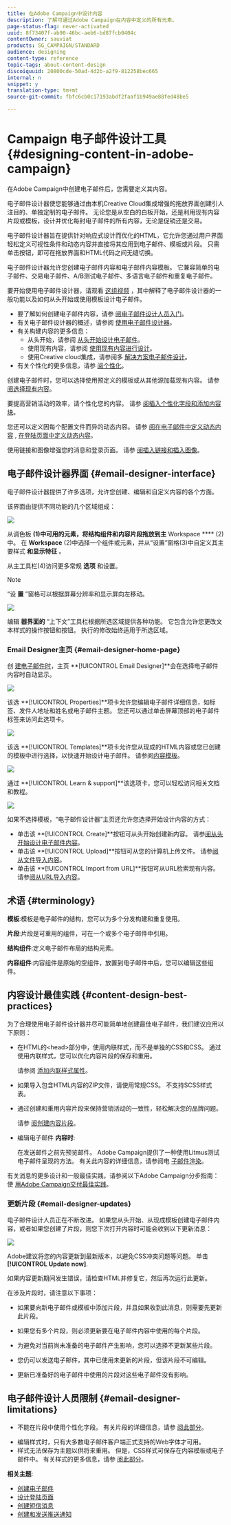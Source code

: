 ```yaml
---
title: 在Adobe Campaign中设计内容
description: 了解可通过Adobe Campaign在内容中定义的所有元素。
page-status-flag: never-activated
uuid: 8f73407f-ab90-46bc-aeb6-bd87fcb0404c
contentOwner: sauviat
products: SG_CAMPAIGN/STANDARD
audience: designing
content-type: reference
topic-tags: about-content-design
discoiquuid: 20800cde-50ad-4d2b-a2f9-812258bec665
internal: n
snippet: y
translation-type: tm+mt
source-git-commit: fbfc6cb0c17193abdf2faaf1b949ae88fed48be5

---
```



# Campaign 电子邮件设计工具{#designing-content-in-adobe-campaign}

在Adobe Campaign中创建电子邮件后，您需要定义其内容。

电子邮件设计器使您能够通过由本机Creative Cloud集成增强的拖放界面创建引人注目的、单独定制的电子邮件。 无论您是从空白的白板开始，还是利用现有内容片段或模板，设计并优化每封电子邮件的所有内容，无论是促销还是交易。

电子邮件设计器旨在提供针对响应式设计而优化的HTML，它允许您通过用户界面轻松定义可视性条件和动态内容并直接将其应用到电子邮件、模板或片段。 只需单击按钮，即可在拖放界面和HTML代码之间无缝切换。

电子邮件设计器允许您创建电子邮件内容和电子邮件内容模板。 它兼容简单的电子邮件、交易电子邮件、A/B测试电子邮件、多语言电子邮件和重复电子邮件。

要开始使用电子邮件设计器，请观看 [这组视频](https://helpx.adobe.com/campaign/kt/acs/using/acs-email-designer-tutorial.html#GettingStarted) ，其中解释了电子邮件设计器的一般功能以及如何从头开始或使用模板设计电子邮件。

<!--The Email Designer has more features than the Legacy Editor and is backward compatible.-->

* 要了解如何创建电子邮件内容，请参 [阅电子邮件设计人员入门](../../designing/using/quick-start.md)。
* 有关电子邮件设计器的概述，请参阅 [使用电子邮件设计器](../../designing/using/designing-content-in-adobe-campaign.md)。
* 有关构建内容的更多信息：
   * 从头开始，请参阅 [从头开始设计电子邮件](../../designing/using/designing-from-scratch.md)。
   * 使用现有内容，请参阅 [使用现有内容进行设计](../../designing/using/using-existing-content.md)。
   * 使用Creative cloud集成，请参阅多 [解决方案电子邮件设计](../../designing/using/using-integrations.md)。
* 有关个性化的更多信息，请参 [阅个性化](../../designing/using/personalization.md)。

创建电子邮件时，您可以选择使用预定义的模板或从其他源加载现有内容。 请参 [阅选择现有内容](../../designing/using/using-existing-content.md#selecting-an-existing-content)。

要提高营销活动的效率，请个性化您的内容。 请参 [阅插入个性化字段](../../designing/using/personalization.md#inserting-a-personalization-field)[和添加内容块](../../designing/using/personalization.md#adding-a-content-block)。

您还可以定义因每个配置文件而异的动态内容。 请参 [阅在电子邮件中定义动态内容](../../designing/using/personalization.md#defining-dynamic-content-in-an-email) , [在登陆页面中定义动态内容](../../channels/using/designing-a-landing-page.md#defining-dynamic-content-in-a-landing-page)。

使用链接和图像增强您的消息和登录页面。 请参 [阅插入链接](../../designing/using/links.md#inserting-a-link)[和插入图像](../../designing/using/images.md#inserting-images)。

## 电子邮件设计器界面 {#email-designer-interface}

电子邮件设计器提供了许多选项，允许您创建、编辑和自定义内容的各个方面。

该界面由提供不同功能的几个区域组成：

![](assets/email_designer_overview.png)

从调色板 **(1)中可用的元素，将结构组件和内容片段拖放到主** Workspace **** (2)中。 在 **Workspace** (2)中选择一个组件或元素，并从“设置”窗格(3)中自定义其主要样式 **和显示特征** 。

从主工具栏(4)访问更多常规 **选项** 和设置。

>[!NOTE]
>
>“设 **置** ”窗格可以根据屏幕分辨率和显示屏向左移动。

![](assets/email_designer_toolbar.png)

编辑 **器界面的** “上下文”工具栏根据所选区域提供各种功能。 它包含允许您更改文本样式的操作按钮和按钮。 执行的修改始终适用于所选区域。

### Email Designer主页 {#email-designer-home-page}

创 [建电子邮件时](../../channels/using/creating-an-email.md)，主页 **[!UICONTROL Email Designer]**会在选择电子邮件内容时自动显示。

![](assets/email_designer_home_page.png)

该选 **[!UICONTROL Properties]**项卡允许您编辑电子邮件详细信息，如标签、发件人地址和姓名或电子邮件主题。 您还可以通过单击屏幕顶部的电子邮件标签来访问此选项卡。

![](assets/email_designer_home_properties.png)

该选 **[!UICONTROL Templates]**项卡允许您从现成的HTML内容或您已创建的模板中进行选择，以快速开始设计电子邮件。 请参阅[内容模板](../../designing/using/using-reusable-content.md#content-templates)。

![](assets/email_designer_home_templates.png)

通过 **[!UICONTROL Learn & support]**该选项卡，您可以轻松访问相关文档和教程。

![](assets/email_designer_home_support.png)

如果不选择模板，“电子邮件设计器”主页还允许您选择开始设计内容的方式：

* 单击该 **[!UICONTROL Create]**按钮可从头开始创建新内容。 请参[阅从头开始设计电子邮件内容](../../designing/using/designing-from-scratch.md#designing-an-email-content-from-scratch)。
* 单击该 **[!UICONTROL Upload]**按钮可从您的计算机上传文件。 请参[阅从文件导入内容](../../designing/using/using-existing-content.md#importing-content-from-a-file)。
* 单击该 **[!UICONTROL Import from URL]**按钮可从URL检索现有内容。 请参[阅从URL导入内容](../../designing/using/using-existing-content.md#importing-content-from-a-url)。

## 术语 {#terminology}

**模板**:模板是电子邮件的结构，您可以为多个分发构建和重复使用。

**片段**:片段是可重用的组件，可在一个或多个电子邮件中引用。

**结构组件**:定义电子邮件布局的结构元素。

**内容组件**:内容组件是原始的空组件，放置到电子邮件中后，您可以编辑这些组件。

## 内容设计最佳实践 {#content-design-best-practices}

为了合理使用电子邮件设计器并尽可能简单地创建最佳电子邮件，我们建议应用以下原则：

* 在HTML的&lt;head>部分中，使用内联样式，而不是单独的CSS和CSS。 通过使用内联样式，您可以优化内容片段的保存和重用。

   请参阅 [添加内联样式属性](../../designing/using/styles.md#adding-inline-styling-attributes)。

* 如果导入包含HTML内容的ZIP文件，请使用常规CSS。 不支持SCSS样式表。

* 通过创建和重用内容片段来保持营销活动的一致性，轻松解决您的品牌问题。

   请参 [阅创建内容片段](../../designing/using/using-reusable-content.md#creating-a-content-fragment)。

* 编辑电子邮件 **内容时**:

   在发送邮件之前先预览邮件。 Adobe Campaign提供了一种使用Litmus测试电子邮件呈现的方法。 有关此内容的详细信息，请参阅电 [子邮件渲染](../../sending/using/email-rendering.md)。

有关消息的更多设计和一般最佳实践，请参阅以下Adobe Campaign分步指南：使 [用Adobe Campaign交付最佳实践](https://docs.campaign.adobe.com/doc/standard/getting_started/en/ACS_DeliveryBestPractices.html)。

### 更新片段 {#email-designer-updates}

电子邮件设计人员正在不断改进。 如果您从头开始、从现成模板创建电子邮件内容，或者如果您创建了片段，则您下次打开内容时可能会收到以下更新消息：

![](assets/email_designer_fragment_patch_message.png)

Adobe建议将您的内容更新到最新版本，以避免CSS冲突问题等问题。 单击 **[!UICONTROL Update now]**.

如果内容更新期间发生错误，请检查HTML并修复它，然后再次运行此更新。

在涉及片段时，请注意以下事项：

* 如果要向新电子邮件或模板中添加片段，并且如果收到此消息，则需要先更新此片段。

* 如果您有多个片段，则必须更新要在电子邮件内容中使用的每个片段。

* 为避免对当前尚未准备的电子邮件产生影响，您可以选择不更新某些片段。

* 您仍可以发送电子邮件，其中已使用未更新的片段，但该片段不可编辑。

* 更新已准备好的电子邮件中使用的片段对这些电子邮件没有影响。

## 电子邮件设计人员限制 {#email-designer-limitations}

* 不能在片段中使用个性化字段。 有关片段的详细信息，请参 [阅此部分](../../designing/using/using-reusable-content.md#about-fragments)。

<!--* You cannot save directly as a fragment some content of an email that you are editing within the Email Designer. You need to copy-paste the HTML corresponding to that content into a new fragment. For more on this, see [Saving content as a fragment](../../designing/using/using-reusable-content.md#saving-content-as-a-fragment).-->

* 编辑样式时，只有大多数电子邮件客户端正式支持的Web字体才可用。
* 样式无法保存为主题以供将来重用。 但是，CSS样式可保存在内容模板或电子邮件中。 有关样式的更多信息，请参 [阅此部分](../../designing/using/styles.md)。

**相关主题**:

* [创建电子邮件](../../channels/using/creating-an-email.md)
* [设计登陆页面](../../channels/using/designing-a-landing-page.md)
* [创建短信消息](../../channels/using/creating-an-sms-message.md)
* [创建和发送推送通知](../../channels/using/preparing-and-sending-a-push-notification.md)
